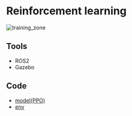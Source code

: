 # Reinforcement learning
![training_zone](https://github.com/5121eun/training_zone/assets/121006954/1d7bfe66-753c-4f5f-8d07-52913a13dee4)


## Tools
- ROS2
- Gazebo

## Code
- [model(PPO)](https://github.com/5121eun/training_zone/blob/main/src/model.py)
- [env](https://github.com/5121eun/training_zone/blob/main/src/env.py)
